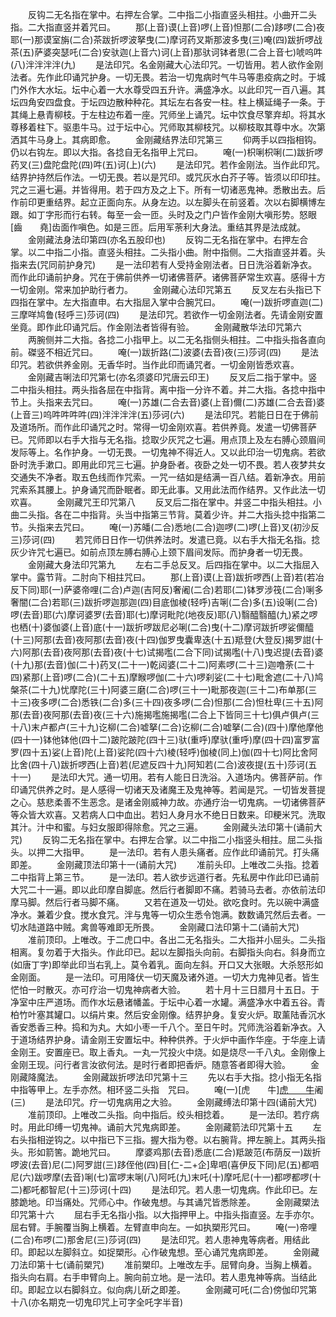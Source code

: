 <!-- { "loadSidebar": true } -->
　　反钩二无名指在掌中。右押左合掌。二中指二小指直竖头相拄。小曲开二头指。二大指直竖并着咒曰。
　　那(上音)谟(上音)啰(上音)怛那(二合)跢啰(二合)夜耶(一)那谟室旃(二合)茶跋折啰波拏曳(二)摩诃药叉斯那波多曳(三)唵(四)跋折啰战茶(五)萨婆突瑟吒(二合)安驮迦(上音六)诃(上音)那驮诃钵者思(二合上音七)唬呜吽(八)泮泮泮泮(九)
　　是法印咒。名金刚藏大心法印咒。一切皆用。若人欲作金刚法者。先作此印诵咒护身。一切无畏。若治一切鬼病时气牛马等患疫病之时。于城门外作大水坛。坛中心着一大水尊受四五升许。满盛净水。以此印咒一百八遍。其坛四角安四盘食。于坛四边散种种花。其坛左右各安一柱。柱上横延绳子一条。于其绳上悬青柳枝。于左柱边布着一座。咒师坐上诵咒。坛中饮食尽擎弃却。将其水尊移着柱下。驱患牛马。过于坛中心。咒师取其柳枝咒。以柳枝取其尊中水。次第洒其牛马身上。其病即愈。
　　金刚藏结界法印咒第三
　　仰两手以四指相钩。仍以右钩左。即以大指。各捻自无名指甲上咒曰。
　　唵(一)枳唎枳唎(二)跋折啰药叉(三)盘陀盘陀(四)吽(五)诃(上)(六)
　　是法印咒。若作金刚法。当作此印咒。结界护持然后作法。一切无畏。若以是咒印。或咒灰水白芥子等。皆须以印印拄。咒之三遍七遍。并皆得用。若于四方及之上下。所有一切诸恶鬼神。悉散出去。后作前印更重结界。起立正面向东。从身左边。以左脚头在前竖着。次以右脚横博左跟。如丁字形而行右转。每至一会一匝。头时及之门户皆作金刚大嗔形势。怒眼[齒　　堯]齿面作嗔色。如是三匝。后用军荼利大身法。重结其界是法成就。
　　金刚藏法身法印第四(亦名五股印也)
　　反钩二无名指在掌中。右押左合掌。以二中指二小指。直竖头相拄。二头指小曲。附中指侧。二大指直竖并着。头指来去(咒同前护身咒)
　　是一法印若有人受持金刚法者。日日洗浴着新净衣。而作此印诵前护身。咒在于佛前供养一切诸佛菩萨。诸佛菩萨常生欢喜。感得十方一切金刚。常来加护助行者力。
　　金刚藏心法印咒第五
　　反叉左右头指已下四指在掌中。左大指直申。右大指屈入掌中合腕咒曰。
　　唵(一)跋折啰直迦(二)三摩咩鸠鲁(轻呼三)莎诃(四)
　　是法印咒。若欲作一切金刚法者。先请金刚安置坐竟。即作此印诵咒后。作金刚法者皆得有验。
　　金刚藏散华法印咒第六
　　两腕侧并二大指。各捻二小指甲上。以二无名指侧头相拄。二中指头指各直向前。磔竖不相近咒曰。
　　唵(一)跋折路(二)波婆(去音)夜(三)莎诃(四)
　　是法印咒。若欲供养金刚。无香华时。当作此印而诵咒者。一切金刚皆悉欢喜。
　　金刚藏吉唎法印咒第七(亦名须婆印咒唐云印王)
　　反叉后二指于掌中。竖二中指头相拄。两头指各屈在中指背。离中指一分许不着。并二大指。各捻中指中节上。头指来去咒曰。
　　唵(一)苏雄(二合去音)婆(上音)儞(二)苏雄(二合去音)婆(上音三)呜吽吽吽吽(四)泮泮泮泮(五)莎诃(六)
　　是法印咒。若能日日在于佛前及道场所。而作此印诵咒之时。常得一切金刚欢喜。若供养竟。发遣一切佛菩萨已。咒师即以右手大指与无名指。捻取少灰咒之七遍。用点顶上及左右膊心颈眉间发际等上。名作护身。一切无畏。一切鬼神不得近人。又以此印治一切鬼病。若欲卧时洗手漱口。即用此印咒三七遍。护身卧者。夜卧之处一切不畏。若人夜梦共女交通失不净者。取五色线而作咒索。一咒一结如是结满一百八结。着新净衣。用前咒索系其腰上。护身诵咒而卧眠者。即无此事。又用此法而作结界。又作此法一切欢喜。
　　金刚藏咒王印咒第八
　　反叉后二指在掌中。并竖二中指头相拄。小曲二头指。各在二中指背。头当中指第三节背。莫着少许。并二大指头捻中指第二节。头指来去咒曰。
　　唵(一)苏皤(二合)悉地(二合)迦啰(二)啰(上音)叉(初沙反三)莎诃(四)
　　若咒师日日作一切供养法时。发遣已竟。以右手大指无名指。捻灰少许咒七遍已。如前点顶左膊右膊心上颈下眉间发际。而护身者一切无畏。
　　金刚藏大身法印咒第九
　　左右二手总反叉。后四指在掌中。以二大指屈入掌中。露节背。二肘向下相拄咒曰。
　　那(上音)谟(上音)跋折啰西(上音)若(若冶反下同)耶(一)萨婆帝哩(二合)卢迦(吉阿反)奢阇(二合)若耶(二)钵罗涉筏(二合)唎多奢闇(二合)若耶(三)跋折啰迦那迦(四)目底伽棱(轻呼)吉唎(二合)多(五)设唎(二合)啰(去音)耶(六)摩诃婆罗(去音)耶(七)摩诃毗陀(地夜反)耶(八)翳醯翳醯(九)紧之啰也栖(十)婆伽婆(上音)底(十一)跋折啰跋尼必唎(二合)曳(十二)摩诃跋折啰娑儞醯(十三)阿那(去音)夜阿那(去音)夜(十四)伽罗曳囊卑迭(十五)羝登(大登反)揭罗詌(十六)阿那(去音)夜阿那(去音)夜(十七)试揭嚂(二合下同)试揭嚂(十八)曳迟提(去音)婆(十九)那(去音)伽(二十)药叉(二十一)乾闼婆(二十二)阿素啰(二十三)迦噜荼(二十四)紧那(上音)啰(二合)(二十五)摩睺啰伽(二十六)啰刹娑(二十七)毗舍遮(二十八)鸠槃茶(二十九)忧摩陀(三十)阿婆三磨(二合)啰(三十一)毗那夜迦(三十二)布单那(三十三)夜多啰(二合)悉铁(二合)多(三十四)夜多啰(二合)怛那(二合)怛杜卑(三十五)阿那(去音)夜阿那(去音)夜(三十六)施揭嚂施揭嚂(二合上下皆同三十七)俱卢俱卢(三十八)末卢都卢(三十九)讫柳(二合)嘘拏(二合)讫柳(二合)嘘拏(二合)(四十)摩他摩他(四十一)钵他钵他(四十二)跛陀跛陀(四十三)驮(重呼)摩驮(重呼)摩(四十四)富罗富罗(四十五)娑(上音)陀(上音)娑陀(四十六)棱(轻呼)伽棱(同上)伽(四十七)阿比舍阿比舍(四十八)跋折啰西(上音)若(尼遮反四十九)阿知若(二合)波夜提(五十)莎诃(五十一)
　　是法印大咒。通一切用。若有人能日日洗浴。入道场内。佛菩萨前。作印诵咒供养之时。是人感得一切诸天及诸魔王及鬼神等。若闻是咒。一切皆发菩提之心。慈悲柔善不生恶念。是诸金刚威神力故。亦通疗治一切鬼病。一切诸佛菩萨等众皆大欢喜。又若病人口中血出。若妇人身月水不绝日日数来。印粳米咒。洗取其汁。汁中和蜜。与妇女服即得除愈。咒之三遍。
　　金刚藏头法印第十(诵前大咒)
　　反钩二无名指在掌中。右押左合掌。以二中指二小指竖头相拄。屈二头指头。以押二大指甲。
　　是一法印。若有人患头痛者。应作此印诵前咒。打头痛即差。
　　金刚藏顶法印第十一(诵前大咒)
　　准前头印。上唯改二头指。捻着二中指背上第三节。
　　是一法印。若人欲步远道行者。先私房中作此印已诵前大咒二十一遍。即以此印摩自脚底。然后行者脚即不痛。若骑马去者。亦依前法印摩马脚。然后行者马脚不痛。
　　又若在道及一切处。欲吃食时。先以碗中满盛净水。兼着少食。搅水食咒。泮与鬼等一切众生悉令饱满。数数诵咒然后去者。一切水陆道路中贼。禽兽等难即无所畏。
　　金刚藏口法印第十二(诵前大咒)
　　准前顶印。上唯改。于二虎口中。各出二无名指头。二大指并小屈头。二头指相离。复勿着于大指头。作此印已。起以左脚指头向前。右脚指头向右。斜身而立(如唐丁字)即举此印当右乳上。莫令着乳。面向左斜。开口又大张眼。大杀怒形如金刚面。
　　是一法印。可用降伏一切天魔及诸外道。一切大力鬼神见者。皆生恾怕一时散灭。亦可疗治一切鬼神病者大验。
　　若十月十三日腊月十五日。于净室中庄严道场。而作水坛悬诸幡盖。于坛中心着一水罐。满盛净水中着五谷。青柏竹叶塞其罐口。以绢片束。然后安金刚像。结界护身。复安火炉。取薰陆香沉水香安悉香三种。捣和为丸。大如小枣一千八个。至日午时。咒师洗浴着新净衣。入于道场结界护身。请金刚王安置坛中。种种供养。于火炉中画作华座。于华座上请金刚王。安置座已。取上香丸。一丸一咒投火中烧。如是烧尽一千八丸。金刚像上金刚王现。问行者言汝欲何法。是时行者即把香炉。随意答者即得大验。
　　金刚藏降魔法。
　　金刚藏跋折啰法印咒第十三
　　先以右手大指。捻小指无名指中指等甲上。左手亦然。相环竖二头指　咒曰。
　　唵(一)[虎　　牛][虎　　牛](二)阇(三)
　　是法印咒。疗一切鬼病用之大验。
　　金刚藏缚法印第十四(诵前大咒)
　　准前顶印。上唯改二头指。向中指后。绞头相捻着。
　　是一法印。若疗病时。用此印缚一切鬼神。诵前大咒鬼病即差。
　　金刚藏箭法印咒第十五
　　左右头指相逆钩之。以中指已下三指。握大指为卷。以右腕背。押左腕上。其两头指头。形如箭筈。跪地咒曰。
　　摩婆鸡那(去音)悉底(二合)羝跛范(布荫反一)跋折啰波(去音)尼(二)阿罗詌(三)跢侄他(四)目[仁-二+企]卑呬(喜伊反下同)尼(五)都呬尼(六)跋啰摩(去音)唎(七)富啰末唎(八)阿吒(九)末吒(十)摩吒尼(十一)都啰都啰(十二)都吒都智尼(十三)莎诃(十四)
　　是法印咒。若人患一切鬼病。作此印已。左膝跪地。印当痛处。咒师心中。作破鬼想。与其诵咒皆悉除差。
　　金刚藏槊法印咒第十六
　　屈右手无名指小指。以大指押甲上。中指头指直竖。左手亦尔。屈右臂。手腕覆当胸上横着。左臂直申向左。一如执槊形咒曰。
　　唵(一)帝哩(二合)布啰(二)那舍尼(三)莎诃(四)
　　是法印咒。若人患神鬼等病者。用结此印。即起以左脚斜立。如捉槊形。心作破鬼想。至心诵咒鬼病即差。
　　金刚藏刀法印第十七(诵前槊咒)
　　准前槊印。上唯改左手。屈臂向身。当胸上横着。指头向右肩。右手申臂向上。腕向前立地。是一法印。若人患鬼神等病。当结此印。即起立以右脚斜立。似向病儿斫之即差。
　　金刚藏可吒(二合)傍伽印咒第十八(亦名期克一切鬼印咒上可字全吒字半音)
